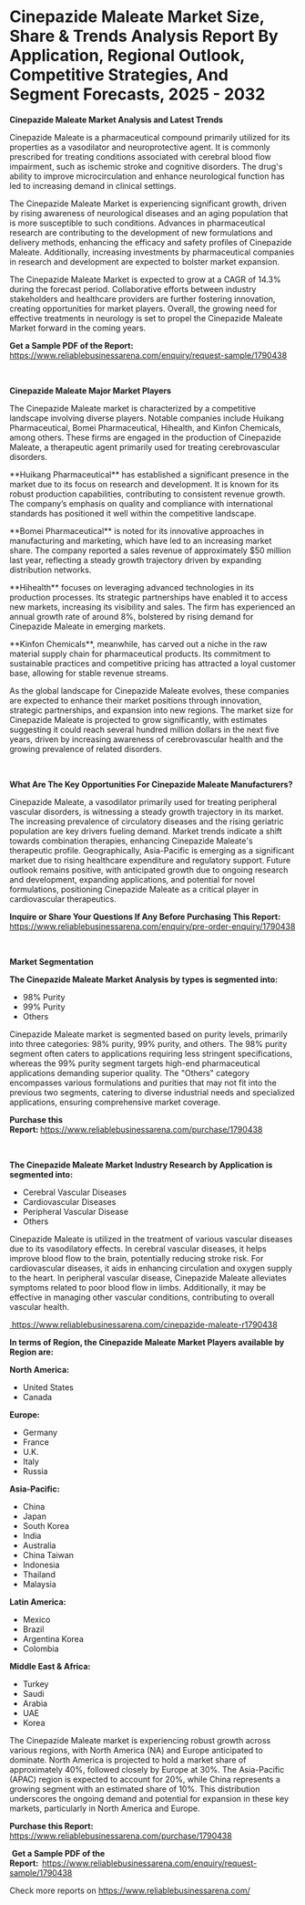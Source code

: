 <p><h1>Cinepazide Maleate Market Size, Share & Trends Analysis Report By Application, Regional Outlook, Competitive Strategies, And Segment Forecasts, 2025 - 2032</h1></p><p><strong>Cinepazide Maleate Market Analysis and Latest Trends</strong></p>
<p><p>Cinepazide Maleate is a pharmaceutical compound primarily utilized for its properties as a vasodilator and neuroprotective agent. It is commonly prescribed for treating conditions associated with cerebral blood flow impairment, such as ischemic stroke and cognitive disorders. The drug's ability to improve microcirculation and enhance neurological function has led to increasing demand in clinical settings.</p><p>The Cinepazide Maleate Market is experiencing significant growth, driven by rising awareness of neurological diseases and an aging population that is more susceptible to such conditions. Advances in pharmaceutical research are contributing to the development of new formulations and delivery methods, enhancing the efficacy and safety profiles of Cinepazide Maleate. Additionally, increasing investments by pharmaceutical companies in research and development are expected to bolster market expansion.</p><p>The Cinepazide Maleate Market is expected to grow at a CAGR of 14.3% during the forecast period. Collaborative efforts between industry stakeholders and healthcare providers are further fostering innovation, creating opportunities for market players. Overall, the growing need for effective treatments in neurology is set to propel the Cinepazide Maleate Market forward in the coming years.</p></p>
<p><strong>Get a Sample PDF of the Report:&nbsp;</strong> <a href="https://www.reliablebusinessarena.com/enquiry/request-sample/1790438?utm_campaign=2632&utm_medium=2&utm_source=Github&utm_content=ia&utm_term=08032025&utm_id=cinepazide-maleate">https://www.reliablebusinessarena.com/enquiry/request-sample/1790438</a></p>
<p>&nbsp;</p>
<p><strong>Cinepazide Maleate Major Market Players</strong></p>
<p><p>The Cinepazide Maleate market is characterized by a competitive landscape involving diverse players. Notable companies include Huikang Pharmaceutical, Bomei Pharmaceutical, Hihealth, and Kinfon Chemicals, among others. These firms are engaged in the production of Cinepazide Maleate, a therapeutic agent primarily used for treating cerebrovascular disorders.</p><p>**Huikang Pharmaceutical** has established a significant presence in the market due to its focus on research and development. It is known for its robust production capabilities, contributing to consistent revenue growth. The company’s emphasis on quality and compliance with international standards has positioned it well within the competitive landscape.</p><p>**Bomei Pharmaceutical** is noted for its innovative approaches in manufacturing and marketing, which have led to an increasing market share. The company reported a sales revenue of approximately $50 million last year, reflecting a steady growth trajectory driven by expanding distribution networks.</p><p>**Hihealth** focuses on leveraging advanced technologies in its production processes. Its strategic partnerships have enabled it to access new markets, increasing its visibility and sales. The firm has experienced an annual growth rate of around 8%, bolstered by rising demand for Cinepazide Maleate in emerging markets.</p><p>**Kinfon Chemicals**, meanwhile, has carved out a niche in the raw material supply chain for pharmaceutical products. Its commitment to sustainable practices and competitive pricing has attracted a loyal customer base, allowing for stable revenue streams.</p><p>As the global landscape for Cinepazide Maleate evolves, these companies are expected to enhance their market positions through innovation, strategic partnerships, and expansion into new regions. The market size for Cinepazide Maleate is projected to grow significantly, with estimates suggesting it could reach several hundred million dollars in the next five years, driven by increasing awareness of cerebrovascular health and the growing prevalence of related disorders.</p></p>
<p>&nbsp;</p>
<p><strong>What Are The Key Opportunities For Cinepazide Maleate Manufacturers?</strong></p>
<p><p>Cinepazide Maleate, a vasodilator primarily used for treating peripheral vascular disorders, is witnessing a steady growth trajectory in its market. The increasing prevalence of circulatory diseases and the rising geriatric population are key drivers fueling demand. Market trends indicate a shift towards combination therapies, enhancing Cinepazide Maleate's therapeutic profile. Geographically, Asia-Pacific is emerging as a significant market due to rising healthcare expenditure and regulatory support. Future outlook remains positive, with anticipated growth due to ongoing research and development, expanding applications, and potential for novel formulations, positioning Cinepazide Maleate as a critical player in cardiovascular therapeutics.</p></p>
<p><strong>Inquire or Share Your Questions If Any Before Purchasing This Report:</strong> <a href="https://www.reliablebusinessarena.com/enquiry/pre-order-enquiry/1790438?utm_campaign=2632&utm_medium=2&utm_source=Github&utm_content=ia&utm_term=08032025&utm_id=cinepazide-maleate">https://www.reliablebusinessarena.com/enquiry/pre-order-enquiry/1790438</a></p>
<p>&nbsp;</p>
<p><strong>Market Segmentation</strong></p>
<p><strong>The Cinepazide Maleate Market Analysis by types is segmented into:</strong></p>
<p><ul><li>98% Purity</li><li>99% Purity</li><li>Others</li></ul></p>
<p><p>Cinepazide Maleate market is segmented based on purity levels, primarily into three categories: 98% purity, 99% purity, and others. The 98% purity segment often caters to applications requiring less stringent specifications, whereas the 99% purity segment targets high-end pharmaceutical applications demanding superior quality. The "Others" category encompasses various formulations and purities that may not fit into the previous two segments, catering to diverse industrial needs and specialized applications, ensuring comprehensive market coverage.</p></p>
<p><strong>Purchase this Report:&nbsp;</strong><a href="https://www.reliablebusinessarena.com/purchase/1790438?utm_campaign=2632&utm_medium=2&utm_source=Github&utm_content=ia&utm_term=08032025&utm_id=cinepazide-maleate">https://www.reliablebusinessarena.com/purchase/1790438</a></p>
<p>&nbsp;</p>
<p><strong>The Cinepazide Maleate Market Industry Research by Application is segmented into:</strong></p>
<p><ul><li>Cerebral Vascular Diseases</li><li>Cardiovascular Diseases</li><li>Peripheral Vascular Disease</li><li>Others</li></ul></p>
<p><p>Cinepazide Maleate is utilized in the treatment of various vascular diseases due to its vasodilatory effects. In cerebral vascular diseases, it helps improve blood flow to the brain, potentially reducing stroke risk. For cardiovascular diseases, it aids in enhancing circulation and oxygen supply to the heart. In peripheral vascular disease, Cinepazide Maleate alleviates symptoms related to poor blood flow in limbs. Additionally, it may be effective in managing other vascular conditions, contributing to overall vascular health.</p></p>
<p><a href="https://www.reliablebusinessarena.com/cinepazide-maleate-r1790438?utm_campaign=2632&utm_medium=2&utm_source=Github&utm_content=ia&utm_term=08032025&utm_id=cinepazide-maleate">&nbsp;https://www.reliablebusinessarena.com/cinepazide-maleate-r1790438</a></p>
<p><strong>In terms of Region, the Cinepazide Maleate Market Players available by Region are:</strong></p>
<p>
    <p> <strong> North America: </strong>
        <ul>
            <li>United States</li>
            <li>Canada</li>
        </ul>
        </p> 
    <p> <strong> Europe: </strong>
        <ul>
            <li>Germany</li>
            <li>France</li>
            <li>U.K.</li>
            <li>Italy</li>
            <li>Russia</li>
        </ul>
        </p> 
    <p> <strong> Asia-Pacific: </strong>
        <ul>
            <li>China</li>
            <li>Japan</li>
            <li>South Korea</li>
            <li>India</li>
            <li>Australia</li>
            <li>China Taiwan</li>
            <li>Indonesia</li>
            <li>Thailand</li>
            <li>Malaysia</li>
        </ul>
        </p> 
    <p> <strong> Latin America: </strong>
        <ul>
            <li>Mexico</li>
            <li>Brazil</li>
            <li>Argentina Korea</li>
            <li>Colombia</li>
        </ul>
        </p> 
    <p> <strong> Middle East & Africa: </strong>
        <ul>
            <li>Turkey</li>
            <li>Saudi</li>
            <li>Arabia</li>
            <li>UAE</li>
            <li>Korea</li>
        </ul>
    </p>
    </p>
<p><p>The Cinepazide Maleate market is experiencing robust growth across various regions, with North America (NA) and Europe anticipated to dominate. North America is projected to hold a market share of approximately 40%, followed closely by Europe at 30%. The Asia-Pacific (APAC) region is expected to account for 20%, while China represents a growing segment with an estimated share of 10%. This distribution underscores the ongoing demand and potential for expansion in these key markets, particularly in North America and Europe.</p></p>
<p><strong>Purchase this Report: </strong><a href="https://www.reliablebusinessarena.com/purchase/1790438?utm_campaign=2632&utm_medium=2&utm_source=Github&utm_content=ia&utm_term=08032025&utm_id=cinepazide-maleate">https://www.reliablebusinessarena.com/purchase/1790438</a></p>
<p>&nbsp;<strong>Get a Sample PDF of the Report:&nbsp;&nbsp;</strong><a href="https://www.reliablebusinessarena.com/enquiry/request-sample/1790438?utm_campaign=2632&utm_medium=2&utm_source=Github&utm_content=ia&utm_term=08032025&utm_id=cinepazide-maleate">https://www.reliablebusinessarena.com/enquiry/request-sample/1790438</a></p>
<p><strong></strong></p>
<p>Check more reports on <a href="https://www.reliablebusinessarena.com/?utm_campaign=2632&utm_medium=2&utm_source=Github&utm_content=ia&utm_term=08032025&utm_id=cinepazide-maleate">https://www.reliablebusinessarena.com/</a></p>